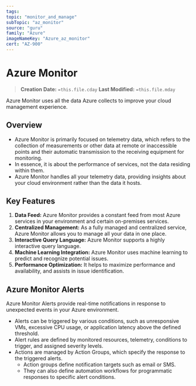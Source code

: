 ```yaml
---
tags:
topic: "monitor_and_manage"
subTopic: "az_monitor"
source: "guru"
family: "Azure"
imageNameKey: "Azure_az_monitor"
cert: "AZ-900"
---
```

# Azure Monitor

> **Creation Date:** `=this.file.cday` **Last Modified:** `=this.file.mday`

Azure Monitor uses all the data Azure collects to improve your cloud management experience.

## Overview

- Azure Monitor is primarily focused on telemetry data, which refers to the collection of measurements or other data at remote or inaccessible points and their automatic transmission to the receiving equipment for monitoring.
- In essence, it is about the performance of services, not the data residing within them.
- Azure Monitor handles all your telemetry data, providing insights about your cloud environment rather than the data it hosts.

## Key Features

1. **Data Feed:** Azure Monitor provides a constant feed from most Azure services in your environment and certain on-premises services.
2. **Centralized Management:** As a fully managed and centralized service, Azure Monitor allows you to manage all your data in one place.
3. **Interactive Query Language:** Azure Monitor supports a highly interactive query language.
4. **Machine Learning Integration:** Azure Monitor uses machine learning to predict and recognize potential issues.
5. **Performance Optimization:** It helps to maximize performance and availability, and assists in issue identification.

## Azure Monitor Alerts

Azure Monitor Alerts provide real-time notifications in response to unexpected events in your Azure environment.

- Alerts can be triggered by various conditions, such as unresponsive VMs, excessive CPU usage, or application latency above the defined threshold.
- Alert rules are defined by monitored resources, telemetry, conditions to trigger, and assigned severity levels.
- Actions are managed by Action Groups, which specify the response to the triggered alerts.
    - Action groups define notification targets such as email or SMS.
    - They can also define automation workflows for programmatic responses to specific alert conditions.